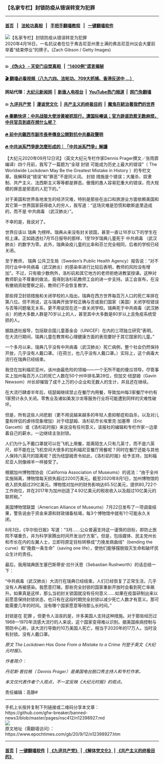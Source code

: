 ### 【名家专栏】封锁防疫从错误转变为犯罪
------------------------

#### [首页](https://github.com/gfw-breaker/banned-news3/blob/master/README.md) &nbsp;&nbsp;|&nbsp;&nbsp; [法轮功真相](https://github.com/begood0513/basic/blob/master/README.md)  &nbsp;&nbsp;|&nbsp;&nbsp; [手把手翻墙教程](https://github.com/gfw-breaker/guides/wiki)  &nbsp;&nbsp;|&nbsp;&nbsp; [一键翻墙软件](https://github.com/gfw-breaker/nogfw/blob/master/README.md)  



<div><img alt="【名家专栏】封锁防疫从错误转变为犯罪" class="attachment-djy_600_400 size-djy_600_400 wp-post-image" src="https://i.epochtimes.com/assets/uploads/2020/09/GettyImages-1210101270-crop-1200x716-600x400.jpg"/>
<div class="caption">
 2020年4月16日，一名抗议者在位于弗吉尼亚州里士满的弗吉尼亚州议会大厦前举着“结束停业”的牌子。(Zach Gibson / Getty Images)
</div></div><hr/>

#### 💥 [《伪火》 - 天安门自焚真相 ](http://141.164.51.119:10000/videos/blog/weihuo.html)&nbsp; |&nbsp; [“1400例”谎言揭秘  ](http://141.164.51.119:10000/videos/blog/jiexi1400.html)

#### [ 🎬  翻墙必看视频（八九六四、法轮功、709大抓捕、香港反送中 ...）](https://github.com/gfw-breaker/links/blob/master/banned.md)

#### 网站代理：[大纪元新闻网](http://167.172.10.89:10080/gb/) &nbsp;|&nbsp; [新唐人电视台](http://167.172.10.89:8808/gb/)  &nbsp;|&nbsp; [YouTube热门频道](http://158.247.203.241/youtube.html) &nbsp;|&nbsp; [网门免翻墙](http://158.247.203.241:11000/show.aspx?name=ogHome)

#### 💥 [九评共产党](http://141.164.51.119:10000/videos/res/jiuping/)&nbsp; |&nbsp; [漫谈党文化](http://141.164.51.119:10000/videos/res/mtdwh/)&nbsp; |&nbsp; [共产主义的终极目的](http://141.164.51.119:10000/videos/res/zjmd/)&nbsp; |&nbsp; [魔鬼在統治著我們的世界](http://141.164.51.119:10000/videos/res/TheSpecter/)  

#### [ 🔥  秦鹏快评：中共战狼大使涉黄被抓现行，遭国际嘲讽；官方辟谣恐惹无数麻烦，中共官员到底在想什么呢？](http://141.164.51.119:10000/videos/news/qp03.html)

#### [ 🔥  前中共雞西市副市長李傳良公開對抗中共暴政聲明](http://141.164.51.119:10000/videos/news/../tui/index.html)

#### [ 🔥  中共派系鬥爭是怎麼形成的｜「中共派系鬥爭」解讀](http://141.164.51.119:10000/videos/news/don02.html)

<div><p>
 【大纪元2020年09月12日讯】（英文大纪元专栏作家Dennis Prager撰文／张雨霏编译）四个月前，我写了一篇题为“全球
 <ok href="https://www.epochtimes.com/gb/tag/%E5%B0%81%E9%94%81.html">
  封锁
 </ok>
 可能成为历史上最大的错误”（
 <ok href="https://www.theepochtimes.com/the-worldwide-lockdown-may-be-the-greatest-mistake-in-history_3339002.html" rel="noopener noreferrer" target="_blank">
  The Worldwide Lockdown May Be the Greatest Mistake in History
 </ok>
 ）的专栏文章。我解释说“错误”和“罪恶”不是同义词。
 <ok href="https://www.epochtimes.com/gb/tag/%E5%B0%81%E9%94%81.html">
  封锁
 </ok>
 措施是个错误；大屠杀、奴隶制、共产主义、法西斯主义等等都是罪恶。傲慢的愚人容易犯重大的错误，而大规模的罪恶是邪恶的人犯下的。”
</p>
<p>
 对于美国和世界各地发生的经济灾难，特别是那些在出口和旅游业方面依赖美国和其它第一世界国家获得收入的穷人，我写道：“这场灾难是恐慌和歇斯底里造成的，而不是
 <ok href="https://www.epochtimes.com/gb/tag/%E4%B8%AD%E5%85%B1%E7%97%85%E6%AF%92.html">
  中共病毒
 </ok>
 （武汉肺炎）”。
</p>
<p>
 不幸的是，我说对了。
</p>
<p>
 世界应该以
 <ok href="https://www.epochtimes.com/gb/tag/%E7%91%9E%E5%85%B8.html">
  瑞典
 </ok>
 为榜样。瑞典从来没有封关锁国，甚至一直让16岁以下的学生在校上课。正如路透社7月15日报导的那样，1至19岁瑞典儿童死于
 <ok href="https://www.epochtimes.com/gb/tag/%E4%B8%AD%E5%85%B1%E7%97%85%E6%AF%92.html">
  中共病毒
 </ok>
 （武汉肺炎）的数字为零。此外，瑞典染疫儿童的比率和芬兰完全相同，后者的学校已经关闭。
</p>
<p>
 至于教师，
 <ok href="https://www.epochtimes.com/gb/tag/%E7%91%9E%E5%85%B8.html">
  瑞典
 </ok>
 公共卫生局（Sweden’s Public Health Agency）报告说：“对不同行业中中共病毒（武汉肺炎）的感染率进行比较后表明，教师的风险没有增加”。不过，只有极少数例外，洛杉矶和其它地方的老师拒绝进教室授课。这种对教师职业不尊重的做法，竟得到洛杉矶教师工会的进一步支持。该工会宣布，在没有撤销资助警察之前，教师们不会恢复教学。
</p>
<p>
 那些捍卫封锁措施和关闭学校的人指出，瑞典在西方世界每百万人口的死亡率排在第八位。但不用说，这与瑞典开放学校正确与否或我们国家（美国）关闭学校错误与否等问题毫无关系，更不用说现在还一直关闭学校。瑞典死于中共病毒（武汉肺炎）的绝大多数人群是70岁以上的人，甚至其中大多数是80岁以上且免疫系统受损的人。
</p>
<p>
 据路透社报导，包括联合国儿童基金会（UNICEF）在内的三项独立研究“表明，在大流行期间，瑞典儿童在教育和心理健康方面的表现要好于其它国家的儿童。”
</p>
<p>
 一个多月以来，瑞典几乎没有中共病毒（武汉肺炎）死亡病例，整个社会仍然保持开放，几乎没有人戴口罩。（在荷兰，也几乎没有人戴口罩。）实际上，这个病毒大流行在瑞典已经结束。
</p>
<p>
 我住在加利福尼亚州，该州由最危险的领袖­——一个无所不能的傻瓜领导。尽管事实上加州每百万人口的死亡人数在50个州中排名第28位，但加文‧纽瑟姆（Gavin Newsom）州长却摧毁了成千上万的小企业和无数人的生计，并且还在继续。
</p>
<p>
 在大流行肆虐半年后，纽瑟姆继续禁止在餐厅内用餐，导致加州每3家餐厅中约有1家预计永久关闭。零售业及诸如美发沙龙等服务行业将可能遭到同样的灾难性破坏。
</p>
<p>
 但是，所有这些人间悲剧（更不用说越来越多的年轻人患抑郁症和自杀，以及对儿童和伴侣的虐待现象增加）对于纽瑟姆、洛杉矶市长埃里克‧加塞蒂（Eric Garcetti）或《洛杉矶时报》来说没有任何意义，该报社的编辑和专栏作家一边拿着自己的薪水，一边继续主张封锁。
</p>
<p>
 人们为什么不戴口罩就可以在飞机上用餐，距离陌生人只有几英寸，而不是六英尺，却不能在比飞机空间大很多的加利福尼亚餐厅用餐呢？同时在餐厅还能与其他人保持六英尺的距离呢？因为纽瑟姆责令如此，《洛杉矶时报》给予支持，加利福尼亚人则像绵羊一样接受了。
</p>
<p>
 根据加州博物馆协会（California Association of Museums）的说法：“由于全州实施隔离，博物馆每天损失超过2200万美元。截至2020年8月1日，加州博物馆的收入损失超过29亿美元。博物馆对加州的财务影响达65.5亿美元，提供80,722个工作岗位，并在2017年为加州创造了4.92亿美元的税收收入以及超过10亿美元的联邦税。”
</p>
<p>
 美国博物馆联盟（American Alliance of Museums）7月22日发布了一项调查结果，警告说由于资金来源和财政储备枯竭，每3个博物馆中就有1个可能永久关闭。
</p>
<p>
 8月3日，《华尔街日报》写道：“3月……公众普遍支持这一谨慎的目标，即防止医院不堪重负，并为科学家腾出时间开发治疗方案”。但是，包括媒体、民主党州长和市长在内的左翼人士，立即将原定目标转移成“力挽发病曲线”（bending the curve）和“挽救一条生命”（saving one life），使他们能够摆脱毁灭生命和破坏民众生计的责任。
</p>
<p>
 最后，我用瑞典医生塞巴斯蒂安‧拉什沃思（Sebastian Rushworth）的话总结一下：
</p>
<p>
 “中共病毒（武汉肺炎）大流行在瑞典已经结束。人们已经恢复了正常生活，几乎没有人再被感染。我愿意打赌，那些完全封锁的国家重新开放时会看到死亡率飙升。如果真是这样，那么当初封关锁国就没有任何意义……如果在疫苗研制出来以前愿意保持封锁状态，也只有在这段时期完全封锁以减少死亡人数才有意义。那可能需要几年的时间。没有哪个国家愿意等待那么长时间。”
</p>
<p>
 封锁是在
 <ok href="https://www.epochtimes.com/gb/tag/%E7%8A%AF%E7%BD%AA.html">
  犯罪
 </ok>
 。但更令人沮丧的是，许多美国人支持这种措施。对于那些经历过1968—1970年流感大流行的人来说，这个国家变得难以识别。据美国疾病控制与预防中心称，该大流行导致约10万美国人死亡，相当于2020年的17万人。当时没有封锁。没有人戴口罩。
</p>
<p>
 <em>
  原文
 </em>
 <em>
  <ok href="https://www.theepochtimes.com/the-lockdown-has-gone-from-a-mistake-to-a-crime_3483376.html">
   The Lockdown Has Gone From a Mistake to a Crime
  </ok>
  刊登于英文《大纪元时报》。
 </em>
</p>
<p>
 <em>
  作者简介：
 </em>
</p>
<p>
 <em>
  丹尼斯·普拉格（
 </em>
 <em>
  Dennis Prager）是美国电台脱口秀主持人和专栏作家。
 </em>
</p>
<p>
 <em>
  本文仅代表作者个人观点，不一定反映《大纪元时报》的观点。
 </em>
</p>
<p>
 责任编辑：高静#
</p>
</div>
<hr/>
手机上长按并复制下列链接或二维码分享本文章：<br/>
https://github.com/gfw-breaker/banned-news3/blob/master/pages/nsc412/n12398927.md <br/>
<a href='https://github.com/gfw-breaker/banned-news3/blob/master/pages/nsc412/n12398927.md'><img src='https://github.com/gfw-breaker/banned-news3/blob/master/pages/nsc412/n12398927.md.png'/></a> <br/>
原文地址（需翻墙访问）：https://www.epochtimes.com/gb/20/9/12/n12398927.htm


------------------------
#### [首页](https://github.com/gfw-breaker/banned-news3/blob/master/README.md) &nbsp;|&nbsp; [一键翻墙软件](https://github.com/gfw-breaker/nogfw/blob/master/README.md) &nbsp;| [《九评共产党》](https://github.com/gfw-breaker/9ping.md/blob/master/README.md#九评之一评共产党是什么) | [《解体党文化》](https://github.com/gfw-breaker/jtdwh.md/blob/master/README.md) | [《共产主义的终极目的》](https://github.com/gfw-breaker/gczydzjmd.md/blob/master/README.md)


<img src='http://gfw-breaker.win/banned-news3/pages/nsc412/n12398927.md' width='0px' height='0px'/>